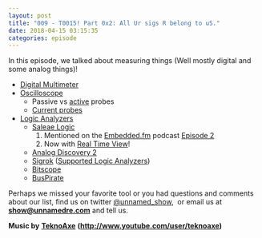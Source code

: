 ```yaml
---
layout: post
title: "009 - T0015! Part 0x2: All Ur sigs R belong to uS."
date: 2018-04-15 03:15:35
categories: episode
---
```

<p><span style="font-weight: 400;">In this episode, we talked about measuring things (Well mostly digital and some analog things)!</span></p> <ul> <li style="font-weight: 400;"><a href= "https://en.wikipedia.org/wiki/Multimeter"><span style= "font-weight: 400;">Digital Multimeter</span></a></li> <li style="font-weight: 400;"><a href= "https://en.wikipedia.org/wiki/Oscilloscope"><span style= "font-weight: 400;">Oscilloscope</span></a></li> <li style="list-style: none; display: inline;"> <ul> <li style="font-weight: 400;"><span style= "font-weight: 400;">Passive vs</span> <a href= "https://www.eetimes.com/document.asp?doc_id=1279659"><span style= "font-weight: 400;">active</span></a> <span style= "font-weight: 400;">probes</span></li> <li style="font-weight: 400;"><a href= "https://www.testandmeasurementtips.com/measuring-current-with-oscilloscope-voltage-probe/"> <span style="font-weight: 400;">Current probes</span></a></li> </ul> </li> <li style="font-weight: 400;"><a href= "https://en.wikipedia.org/wiki/Logic_analyzer"><span style= "font-weight: 400;">Logic Analyzers</span></a></li> <li style="list-style: none; display: inline;"> <ul> <li style="font-weight: 400;"><a href= "https://www.saleae.com/"><span style="font-weight: 400;">Saleae Logic</span></a></li> <li style="list-style: none; display: inline;"> <ol> <li style="font-weight: 400;"><span style= "font-weight: 400;">Mentioned on the</span> <a href= "http://embedded.fm"><span style= "font-weight: 400;">Embedded.fm</span></a> <span style= "font-weight: 400;">podcast</span> <a href= "http://www.logicalelegance.com/journey/2013/05/tools-sometimes-define-the-problem/"> <span style="font-weight: 400;">Episode 2</span></a></li> <li style="font-weight: 400;"><span style="font-weight: 400;">Now with</span> <a href= "https://blog.saleae.com/real-time-view-early-version-out-today/"><span style="font-weight: 400;"> Real Time View</span></a><span style= "font-weight: 400;">!</span></li> </ol> </li> <li style="font-weight: 400;"><a href= "https://analogdiscovery.com/"><span style= "font-weight: 400;">Analog Discovery 2</span></a></li> <li style="font-weight: 400;"><a href= "https://sigrok.org/"><span style= "font-weight: 400;">Sigrok</span></a> <span style= "font-weight: 400;">(</span><a href= "https://sigrok.org/wiki/Supported_hardware#Logic_analyzers"><span style="font-weight: 400;">Supported Logic Analyzers</span></a><span style= "font-weight: 400;">)</span></li> <li style="font-weight: 400;"><a href= "http://bitscope.com/"><span style= "font-weight: 400;">Bitscope</span></a></li> <li style="font-weight: 400;"><a href= "http://dangerousprototypes.com/docs/Bus_Pirate"><span style= "font-weight: 400;">BusPirate</span></a></li> </ul> </li> </ul> <p><span style="font-weight: 400;">Perhaps we missed your favorite tool or you had questions and comments about our list, find us on twitter</span> <a href= "https://twitter.com/unnamed_show"><span style= "font-weight: 400;">@unnamed_show</span></a><span style= "font-weight: 400;">,  or email us at</span> <a href= "mailto:show@unnamedre.com"><strong>show@unnamedre.com</strong></a> <span style="font-weight: 400;">and tell us.</span></p> <p><strong>Music by</strong> <a href= "http://www.teknoaxe.com"><strong>TeknoAxe</strong></a> <strong>(</strong><a href= "http://www.youtube.com/user/teknoaxe"><strong>http://www.youtube.com/user/teknoaxe</strong></a><strong>)</strong></p>
